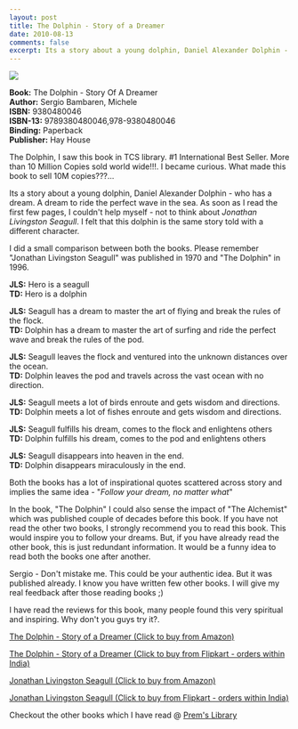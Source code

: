 ```yaml
---
layout: post
title: The Dolphin - Story of a Dreamer
date: 2010-08-13
comments: false
excerpt: Its a story about a young dolphin, Daniel Alexander Dolphin - who has a dream. A dream to ride the perfect wave in the sea. As soon as I read the first few pages, I couldn't help myself - not to think about *Jonathan Livingston Seagull*. I felt that this dolphin is the same story told with a different character.  
---
```


<div style="clear: both; text-align: left;">
<img src="http://2.bp.blogspot.com/_nqvrXDyhqr4/TKoPLA2Ab0I/AAAAAAAAPbE/am2bPMcDoLo/s320/DOLPHIN-COVER.jpg"  /></div>

**Book:** The Dolphin - Story Of A Dreamer  
**Author:** Sergio Bambaren, Michele  
**ISBN:** 9380480046  
**ISBN-13:** 9789380480046,978-9380480046  
**Binding:** Paperback  
**Publisher:** Hay House  
  
The Dolphin, I saw this book in TCS library. #1 International Best Seller. More than 10 Million Copies sold world wide!!!. I became curious. What made this book to sell 10M copies???...  
  
Its a story about a young dolphin, Daniel Alexander Dolphin - who has a dream. A dream to ride the perfect wave in the sea. As soon as I read the first few pages, I couldn't help myself - not to think about *Jonathan Livingston Seagull*. I felt that this dolphin is the same story told with a different character.  
  
I did a small comparison between both the books. Please remember "Jonathan Livingston Seagull" was published in 1970 and "The Dolphin" in 1996.  
  
**JLS:** Hero is a seagull  
**TD:** Hero is a dolphin  
  
**JLS:** Seagull has a dream to master the art of flying and break the rules of the flock.  
**TD:** Dolphin has a dream to master the art of surfing and ride the perfect wave and break the rules of the pod.  
  
**JLS:** Seagull leaves the flock and ventured into the unknown distances over the ocean.  
**TD:** Dolphin leaves the pod and travels across the vast ocean with no direction.  
  
**JLS:** Seagull meets a lot of birds enroute and gets wisdom and directions.  
**TD:** Dolphin meets a lot of fishes enroute and gets wisdom and directions.  
  
**JLS:** Seagull fulfills his dream, comes to the flock and enlightens others  
**TD:** Dolphin fulfills his dream, comes to the pod and enlightens others  
  
**JLS:** Seagull disappears into heaven in the end.  
**TD:** Dolphin disappears miraculously in the end.  
  
Both the books has a lot of inspirational quotes scattered across story and implies the same idea - "*Follow your dream, no matter what*"  
  
In the book, "The Dolphin" I could also sense the impact of "The Alchemist" which was published couple of decades before this book. If you have not read the other two books, I strongly recommend you to read this book. This would inspire you to follow your dreams. But, if you have already read the other book, this is just redundant information. It would be a funny idea to read both the books one after another.  
  
Sergio - Don't mistake me. This could be your authentic idea. But it was published already. I know you have written few other books. I will give my real feedback after those reading books ;)  
  
I have read the reviews for this book, many people found this very spiritual and inspiring. Why don't you guys try it?.  
  
[The Dolphin - Story of a Dreamer (Click to buy from Amazon)](http://www.amazon.com/Dolphin-Dreamer-Sergio-S-Bambaren/dp/1401918964?ie=UTF8&amp;tag=booiverea-20&amp;link_code=btl&amp;camp=213689&amp;creative=392969)  
  
[The Dolphin - Story of a Dreamer (Click to buy from Flipkart - orders within India)](http://www.flipkart.com/dolphin-sergio-bambaren-michele-contri-book-9380480046?affid=INPremkblo)   
  
[Jonathan Livingston Seagull (Click to buy from Amazon)](http://www.amazon.com/Jonathan-Livingston-Seagull-Richard-Bach/dp/0743278909?ie=UTF8&amp;tag=booiverea-20&amp;link_code=btl&amp;camp=213689&amp;creative=392969)  
  
[Jonathan Livingston Seagull (Click to buy from Flipkart - orders within India)](http://www.flipkart.com/jonathan-livingston-seagull-richard-bach-book-817223578x?affid=INPremkblo)  
  
Checkout the other books which I have read @ [Prem's Library](http://books.smileprem.com/)  
